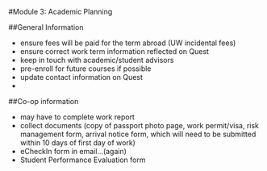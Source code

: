 #Module 3: Academic Planning

##General Information
- ensure fees will be paid for the term abroad (UW incidental fees)
- ensure correct work term information reflected on Quest
- keep in touch with academic/student advisors
- pre-enroll for future courses if possible 
- update contact information on Quest
-
##Co-op information
- may have to complete work report 
- collect documents (copy of passport photo page, work permit/visa, risk management form, arrival notice form, which will need to be submitted within 10 days of first day of work)
- eCheckIn form in email...(again)
- Student Performance Evaluation form